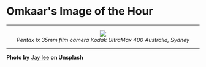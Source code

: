 # Omkaar's Image of the Hour

---

<div align="center">

<a href="https://unsplash.com/photos/urban-buildings-and-a-busy-street-below--r-FxWg6e5Y">
  <img src="https://images.unsplash.com/photo-1752146725335-0c302b46e6a1?crop=entropy&cs=tinysrgb&fit=max&fm=jpg&ixid=M3w3NjA2Nzh8MHwxfHJhbmRvbXx8fHx8fHx8fDE3NTI5MTU2MDB8&ixlib=rb-4.1.0&q=80&w=1080" style="max-width:100%; height:auto;">
</a>

<br>
<i>Pentax lx 35mm film camera Kodak UltraMax 400 Australia, Sydney</i>

</div>

---

**Photo by** [Jay lee](https://unsplash.com/@cronos449) **on Unsplash**

